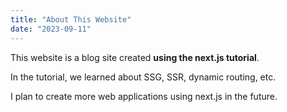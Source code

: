 ```yaml
---
title: "About This Website"
date: "2023-09-11"
---
```


This website is a blog site created **using the next.js tutorial**.

In the tutorial, we learned about SSG, SSR, dynamic routing, etc.

I plan to create more web applications using next.js in the future.
